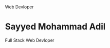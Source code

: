# <!DOCTYPE html>
<html>
    <title></title>
    <head>Web Devloper</head>
    <body>
        <h1>Sayyed Mohammad Adil</h1>
        <p1>Full Stack Web Devloper</p1>
    </body>
</html>
